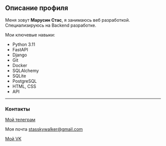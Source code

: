 ## Описание профиля
Меня зовут **Марусин Стас**, я занимаюсь веб разработкой. Специализируюсь на Backend разработке.

Мои ключевые навыки:
  * Python 3.11
  * FastAPI
  * Django
  * Git
  * Docker
  * SQLAlchemy
  * SQLite
  * PostgreSQL
  * HTML, CSS
  * API

---
### Контакты
[Мой телеграм](https://t.me/stmarusin)

Моя почта stasskywalker@gmail.com

[Мой VK](https://vk.com/stanislav_marusin)

